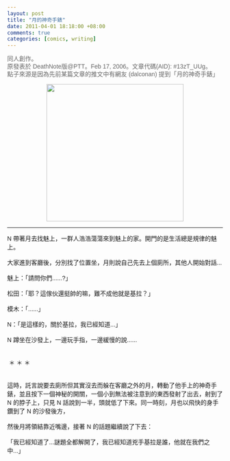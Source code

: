 ```yaml
--- 
layout: post
title: "月的神奇手錶"
date: 2011-04-01 18:18:00 +08:00
comments: true
categories: [comics, writing]
---
```


<span class="Apple-style-span" style="color: #666666;"><span class="Apple-style-span" style="-webkit-border-horizontal-spacing: 2px; -webkit-border-vertical-spacing: 2px; border-collapse: collapse; font-family: 'trebuchet ms', verdana, arial, sans-serif; line-height: 18px;">同人創作。</span><span class="Apple-style-span" style="-webkit-border-horizontal-spacing: 2px; -webkit-border-vertical-spacing: 2px; border-collapse: collapse; font-family: 'trebuchet ms', verdana, arial, sans-serif; line-height: 18px;"><br /></span><span class="Apple-style-span" style="-webkit-border-horizontal-spacing: 2px; -webkit-border-vertical-spacing: 2px; border-collapse: collapse; font-family: 'trebuchet ms', verdana, arial, sans-serif; line-height: 18px;">原發表於 DeathNote版@PTT。Feb 17, 2006。文章代碼(AID): #13zT_UUg。</span><span class="Apple-style-span" style="font-family: 'trebuchet ms', verdana, arial, sans-serif;"><br /><span class="Apple-style-span" style="-webkit-border-horizontal-spacing: 2px; -webkit-border-vertical-spacing: 2px; border-collapse: collapse; line-height: 18px;">點子來源是因為先前某篇文章的推文中有網友 (dalconan) 提到「月的神奇手錶」</span></span></span><br /><div class="separator" style="clear: both; text-align: center;"><a href="http://1.bp.blogspot.com/-9nfs7q5LeXM/TZWlRxYbR_I/AAAAAAAAAGM/CpcF8-AFaqc/s1600/022.jpg" imageanchor="1" style="margin-left: 1em; margin-right: 1em;"><img border="0" height="320" src="http://1.bp.blogspot.com/-9nfs7q5LeXM/TZWlRxYbR_I/AAAAAAAAAGM/CpcF8-AFaqc/s320/022.jpg" width="320" /></a></div><hr /><span class="Apple-style-span" style="border-collapse: collapse; font-family: arial, sans-serif;">N 帶著月去找魅上，一群人浩浩蕩蕩來到魅上的家。</span><span class="Apple-style-span" style="border-collapse: collapse; font-family: arial, sans-serif;"><wbr></wbr></span><span class="Apple-style-span" style="border-collapse: collapse; font-family: arial, sans-serif;">開門的是生活總是規律的魅上。</span><br /><span class="Apple-style-span" style="border-collapse: collapse; font-family: arial, sans-serif;"><br /></span><span class="Apple-style-span" style="border-collapse: collapse; font-family: arial, sans-serif;">大家進到客廳後，分別找了位置坐，月則說自己先去上個廁所，</span><span class="Apple-style-span" style="border-collapse: collapse; font-family: arial, sans-serif;"><wbr></wbr></span><span class="Apple-style-span" style="border-collapse: collapse; font-family: arial, sans-serif;">其他人開始對話...</span><span class="Apple-style-span" style="border-collapse: collapse; font-family: arial, sans-serif;"><br /></span><span class="Apple-style-span" style="border-collapse: collapse; font-family: arial, sans-serif;"><br /></span><span class="Apple-style-span" style="border-collapse: collapse; font-family: arial, sans-serif;">魅上：「請問你們......?」</span><span class="Apple-style-span" style="border-collapse: collapse; font-family: arial, sans-serif;"><br /></span><span class="Apple-style-span" style="border-collapse: collapse; font-family: arial, sans-serif;"><br /></span><span class="Apple-style-span" style="border-collapse: collapse; font-family: arial, sans-serif;">松田：「耶？這傢伙還挺帥的嘛，難不成他就是基拉？」</span><span class="Apple-style-span" style="border-collapse: collapse; font-family: arial, sans-serif;"><br /></span><span class="Apple-style-span" style="border-collapse: collapse; font-family: arial, sans-serif;"><br /></span><span class="Apple-style-span" style="border-collapse: collapse; font-family: arial, sans-serif;">模木：「......」</span><span class="Apple-style-span" style="border-collapse: collapse; font-family: arial, sans-serif;"><br /></span><span class="Apple-style-span" style="border-collapse: collapse; font-family: arial, sans-serif;"><br /></span><span class="Apple-style-span" style="border-collapse: collapse; font-family: arial, sans-serif;">N：「是這樣的，關於基拉，我已經知道...」</span><span class="Apple-style-span" style="border-collapse: collapse; font-family: arial, sans-serif;"><br /></span><span class="Apple-style-span" style="border-collapse: collapse; font-family: arial, sans-serif;"><br /></span><span class="Apple-style-span" style="border-collapse: collapse; font-family: arial, sans-serif;">N 蹲坐在沙發上，一邊玩手指，一邊緩慢的說......</span><br /><span class="Apple-style-span" style="border-collapse: collapse; font-family: arial, sans-serif;"><br /></span><br /><span class="Apple-style-span" style="border-collapse: collapse; font-family: arial, sans-serif;">&nbsp;＊ ＊ ＊</span><br /><span class="Apple-style-span" style="border-collapse: collapse; font-family: arial, sans-serif;"><br /></span><br /><span class="Apple-style-span" style="border-collapse: collapse; font-family: arial, sans-serif;">這時，託言說要去廁所但其實沒去而躲在客廳之外的月，</span><span class="Apple-style-span" style="border-collapse: separate; font-family: 微軟正黑體;"><span class="Apple-style-span" style="border-collapse: collapse; font-family: arial, sans-serif;"><wbr></wbr></span></span><span class="Apple-style-span" style="border-collapse: separate; font-family: 微軟正黑體;"><span class="Apple-style-span" style="border-collapse: collapse; font-family: arial, sans-serif;">轉動了他手上的神奇手錶，</span></span><span class="Apple-style-span" style="border-collapse: separate; font-family: 微軟正黑體;"><span class="Apple-style-span" style="border-collapse: collapse; font-family: arial, sans-serif;">並且按下一個神秘的開關，</span></span><span class="Apple-style-span" style="border-collapse: separate; font-family: 微軟正黑體;"><span class="Apple-style-span" style="border-collapse: collapse; font-family: arial, sans-serif;"><wbr></wbr></span></span><span class="Apple-style-span" style="border-collapse: separate; font-family: 微軟正黑體;"><span class="Apple-style-span" style="border-collapse: collapse; font-family: arial, sans-serif;">一個小到無法被注意到的東西發射了出去，</span></span><span class="Apple-style-span" style="border-collapse: separate; font-family: 微軟正黑體;"><span class="Apple-style-span" style="border-collapse: collapse; font-family: arial, sans-serif;">射到了 N 的脖子上，只見 N 話說到一半，頭就低了下來。同一時刻，月也以飛快的身手鑽到了 N 的沙發後方，</span></span><br /><span class="Apple-style-span" style="border-collapse: collapse; font-family: arial, sans-serif;"><br /></span><span class="Apple-style-span" style="border-collapse: collapse; font-family: arial, sans-serif;">然後月將領結靠近嘴邊，接著 N 的話題繼續說了下去：</span><span class="Apple-style-span" style="border-collapse: collapse; font-family: arial, sans-serif;"><br /></span><span class="Apple-style-span" style="border-collapse: collapse; font-family: arial, sans-serif;"><br /></span><span class="Apple-style-span" style="border-collapse: collapse; font-family: arial, sans-serif;">「我已經知道了...謎題全都解開了，我已經知道兇手基拉是誰，</span><span class="Apple-style-span" style="border-collapse: collapse; font-family: arial, sans-serif;"><wbr></wbr></span><span class="Apple-style-span" style="border-collapse: collapse; font-family: arial, sans-serif;">他就在我們之中...」</span>
